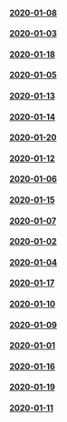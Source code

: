 #### [2020-01-08](2020-01-08)
#### [2020-01-03](2020-01-03)
#### [2020-01-18](2020-01-18)
#### [2020-01-05](2020-01-05)
#### [2020-01-13](2020-01-13)
#### [2020-01-14](2020-01-14)
#### [2020-01-20](2020-01-20)
#### [2020-01-12](2020-01-12)
#### [2020-01-06](2020-01-06)
#### [2020-01-15](2020-01-15)
#### [2020-01-07](2020-01-07)
#### [2020-01-02](2020-01-02)
#### [2020-01-04](2020-01-04)
#### [2020-01-17](2020-01-17)
#### [2020-01-10](2020-01-10)
#### [2020-01-09](2020-01-09)
#### [2020-01-01](2020-01-01)
#### [2020-01-16](2020-01-16)
#### [2020-01-19](2020-01-19)
#### [2020-01-11](2020-01-11)
